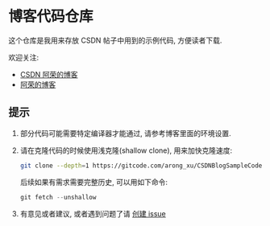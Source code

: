 # 博客代码仓库

这个仓库是我用来存放 CSDN 帖子中用到的示例代码, 方便读者下载.

欢迎关注:

- [CSDN 阿荣的博客](https://blog.csdn.net/arong_xu)
- [阿荣的博客](https://www.arong-xu.com/)

## 提示

1. 部分代码可能需要特定编译器才能通过, 请参考博客里面的环境设置.
2. 请在克隆代码的时候使用浅克隆(shallow clone), 用来加快克隆速度:

   ```bash
   git clone --depth=1 https://gitcode.com/arong_xu/CSDNBlogSampleCode.git
   ```

   后续如果有需求需要完整历史, 可以用如下命令:

   ```cpp
   git fetch --unshallow
   ```

3. 有意见或者建议, 或者遇到问题了请 [创建 issue](https://gitcode.com/arong_xu/CSDNBlogSampleCode/issues/create)
